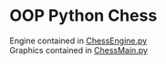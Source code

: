# OOP Python Chess
Engine contained in [ChessEngine.py](https://github.com/RobbyPratl/college_admissions_portfolio/chess/blob/main/ChessEngine.py) <br>
Graphics contained in [ChessMain.py](https://github.com/RobbyPratl/college_admissions_portfolio/blob/main/chess/ChessMain.py)
